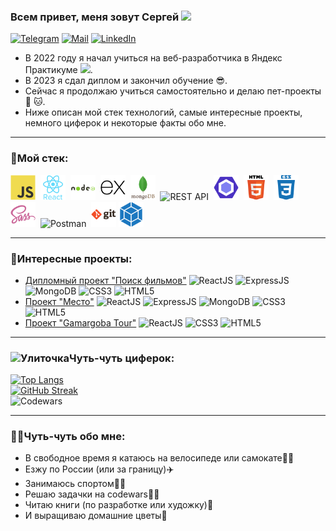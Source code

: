 ### Всем привет, меня зовут Сергей <img src="https://media.giphy.com/media/hvRJCLFzcasrR4ia7z/giphy.gif" width="30px"/>
  
  [![Telegram](https://img.shields.io/badge/Telegram-blue?logo=telegram&logoColor=white)](https://t.me/SerhioKorolev) [![Mail](https://img.shields.io/badge/Email-blue?logo=gmail&logoColor=white)](mailto:info@skorolev.ru) [![LinkedIn](https://img.shields.io/badge/LinkedIn-blue?logo=LinkedIn&logoColor=white)](https://www.linkedin.com/in/sergei--korolev/)

- В 2022 году я начал учиться на веб-разработчика в Яндекс Практикуме <img src="https://media.giphy.com/media/WUlplcMpOCEmTGBtBW/giphy.gif" width="30px">. 
- В 2023 я сдал диплом и закончил обучение :sunglasses:. 
- Сейчас я продолжаю учиться самостоятельно и делаю пет-проекты :dog:	:cat:.
- Ниже описан мой стек технологий, самые интересные проекты, немного циферок и некоторые факты обо мне.

---

###  :pinched_fingers:Мой стек:
<img src="https://github.com/devicons/devicon/blob/master/icons/javascript/javascript-original.svg" title="JavaScript" alt="JavaScript" width="40" height="40"/>&nbsp;
<img src="https://github.com/devicons/devicon/blob/master/icons/react/react-original-wordmark.svg" title="React" alt="React" width="40" height="40"/>&nbsp;
<img src="https://github.com/devicons/devicon/blob/master/icons/nodejs/nodejs-original-wordmark.svg" title="NodeJS" alt="NodeJS" width="40" height="40"/>&nbsp;
<img src="https://github.com/devicons/devicon/blob/master/icons/express/express-original.svg" title="ExpressJS" alt="ExpressJS" width="40" height="40"/>&nbsp;
<img src="https://github.com/devicons/devicon/blob/master/icons/mongodb/mongodb-original-wordmark.svg" title="MongoDB" alt="MongoDB" width="40" height="40"/>&nbsp;
<img src="https://apps.odoocdn.com/web/image/loempia.module/37657/icon_image/84x84" title="REST API" alt="REST API" width="40" height="40"/>&nbsp;
<img src="https://github.com/devicons/devicon/blob/master/icons/eslint/eslint-original.svg" title="ESLint" alt="ESLint" width="40" height="40"/>&nbsp;
<img src="https://github.com/devicons/devicon/blob/master/icons/html5/html5-original-wordmark.svg" title="HTML5" alt="HTML5" width="40" height="40"/>&nbsp;
<img src="https://github.com/devicons/devicon/blob/master/icons/css3/css3-plain-wordmark.svg" title="CSS3" alt="CSS3" width="40" height="40"/>&nbsp;
<img src="https://github.com/devicons/devicon/blob/master/icons/sass/sass-original.svg" title="SASS" alt="SASS" width="40" height="40"/>&nbsp;
<img src="https://camo.githubusercontent.com/93b32389bf746009ca2370de7fe06c3b5146f4c99d99df65994f9ced0ba41685/68747470733a2f2f7777772e766563746f726c6f676f2e7a6f6e652f6c6f676f732f676574706f73746d616e2f676574706f73746d616e2d69636f6e2e737667" title="Postman" alt="Postman" width="40" height="40"/>&nbsp;
<img src="https://github.com/devicons/devicon/blob/master/icons/git/git-original-wordmark.svg" title="Git" alt="Git" width="40" height="40"/>
<img src="https://github.com/devicons/devicon/blob/master/icons/webpack/webpack-plain.svg" title="Webpack" alt="Webpack" width="40" height="40"/>

---

### :volcano:Интересные проекты:
- [Дипломный проект "Поиск фильмов"](https://github.com/dromgard/movies-explorer-api-full) <img src="https://img.shields.io/badge/ReactJS-blue?logo=React&logoColor=white" alt="ReactJS" title="ReactJS"/> <img src="https://img.shields.io/badge/ExpressJS-blue?logo=express&logoColor=white" alt="ExpressJS" title="ExpressJS"/> <img src="https://img.shields.io/badge/MongoDB-blue?logo=MongoDB&logoColor=white" alt="MongoDB" title="MongoDB"/> <img src="https://img.shields.io/badge/CSS3-blue?logo=css3&logoColor=white" alt="CSS3" title="CSS3"/> <img src="https://img.shields.io/badge/HTML5-blue?logo=html5&logoColor=white" alt="HTML5" title="HTML5"/>
- [Проект "Место"](https://github.com/dromgard/react-mesto-api-full) <img src="https://img.shields.io/badge/ReactJS-blue?logo=React&logoColor=white" alt="ReactJS" title="ReactJS"/> <img src="https://img.shields.io/badge/ExpressJS-blue?logo=express&logoColor=white" alt="ExpressJS" title="ExpressJS"/> <img src="https://img.shields.io/badge/MongoDB-blue?logo=MongoDB&logoColor=white" alt="MongoDB" title="MongoDB"/> <img src="https://img.shields.io/badge/CSS3-blue?logo=css3&logoColor=white" alt="CSS3" title="CSS3"/> <img src="https://img.shields.io/badge/HTML5-blue?logo=html5&logoColor=white" alt="HTML5" title="HTML5"/>
- [Проект "Gamargoba Tour"](https://github.com/dromgard/gamargoba-tour) <img src="https://img.shields.io/badge/ReactJS-blue?logo=React&logoColor=white" alt="ReactJS" title="ReactJS"/> <img src="https://img.shields.io/badge/CSS3-blue?logo=css3&logoColor=white" alt="CSS3" title="CSS3"/> <img src="https://img.shields.io/badge/HTML5-blue?logo=html5&logoColor=white" alt="HTML5" title="HTML5"/>

---

### <img src="https://i.ibb.co/1GDSn2g/ffb2ef86f49379323b3d9225ff5cb9dc.jpg" width="25" height="25" title="Улиточка" alt="Улиточка"/>Чуть-чуть циферок: 
[![Top Langs](https://github-readme-stats.vercel.app/api/top-langs/?username=dromgard&layout=compact&theme=vue-dark)](https://github.com/anuraghazra/github-readme-stats)  
[![GitHub Streak](https://streak-stats.demolab.com?user=dromgard&theme=vue-dark&locale=ru&date_format=j%20M%5B%20Y%5D)](https://git.io/streak-stats)  
![Codewars](https://www.codewars.com/users/loose._.cannon/badges/large)  

---


### :man_cartwheeling:Чуть-чуть обо мне:
- В свободное время я катаюсь на велосипеде или самокате:biking_man:
- Езжу по России (или за границу):airplane:
- Занимаюсь спортом:man_cartwheeling:
- Решаю задачки на codewars:technologist:
- Читаю книги (по разработке или художку):open_book:
- И выращиваю домашние цветы:seedling:
